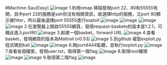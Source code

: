 #Machine-Sau(Easy)
![image](https://github.com/TwMoonBear-Arsenal/Pub-ClassWork/assets/144238471/fcab7274-02ec-4f42-8e90-73f420f4d6c9)
1.利用nmap 掃描發現port 22、80和55555有開，其中port 22的服務是ssh但沒有相關資訊，故選擇http的服務，又port 80顯示被filter，所以最後選擇port 55555進行exploit
![image](https://github.com/TwMoonBear-Arsenal/Pub-ClassWork/assets/144238471/9efb600c-c345-470a-a60e-735d2e8a20fc)
![image](https://github.com/TwMoonBear-Arsenal/Pub-ClassWork/assets/144238471/5d463aca-6d55-472f-9f19-c3b5bec8c51a)
![image](https://github.com/TwMoonBear-Arsenal/Pub-ClassWork/assets/144238471/23df4052-af47-430c-a701-977b30e9015f)
![image](https://github.com/TwMoonBear-Arsenal/Pub-ClassWork/assets/144238471/691df843-b205-43b1-ad7f-4ceb643fa096)
2.在瀏覽器上開啟55555網頁，發現request-baskets的版本是1.2.1，可藉此進入port80
![image](https://github.com/TwMoonBear-Arsenal/Pub-ClassWork/assets/144238471/bee206bc-8dfc-4a06-9fe9-4a79981b1ba3)
3.創建一個basket，forward URL
![image](https://github.com/TwMoonBear-Arsenal/Pub-ClassWork/assets/144238471/29c34897-4274-4fe2-841a-e34b32b347e1)
4.查看basket，發現網頁的版本為Maltrail (v0.53)
![image](https://github.com/TwMoonBear-Arsenal/Pub-ClassWork/assets/144238471/061eeded-045a-4e36-9322-be6a204fb3d4)
5.到github 複製exploit.py程式碼到kali
![image](https://github.com/TwMoonBear-Arsenal/Pub-ClassWork/assets/144238471/8526a8f0-a5de-475d-94e8-f83ba3cabae4)
![image](https://github.com/TwMoonBear-Arsenal/Pub-ClassWork/assets/144238471/7dddc28e-3aa1-4703-aece-eb9ec000f3a1)
6.開port4444監聽，並執行exploit.py
![image](https://github.com/TwMoonBear-Arsenal/Pub-ClassWork/assets/144238471/b94b135c-3b09-4cbf-8cbb-7f0051695934)
7.查看各個檔案，發現user.txt，取得第一階flag
![image](https://github.com/TwMoonBear-Arsenal/Pub-ClassWork/assets/144238471/5362da32-aa81-41d2-acf0-ee90f64503d9)
8.取得root權限
![image](https://github.com/TwMoonBear-Arsenal/Pub-ClassWork/assets/144238471/fdcaa546-a178-4cfe-9ca0-c0f57bb66cdb)
![image](https://github.com/TwMoonBear-Arsenal/Pub-ClassWork/assets/144238471/11324959-be93-4fb7-a28e-bdd417a33525)
9.取得第二階flag
![image](https://github.com/TwMoonBear-Arsenal/Pub-ClassWork/assets/144238471/e2f89aac-7445-4690-8977-5c51e1819a16)


